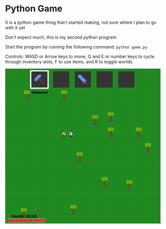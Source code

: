 # Python Game
It is a python game thing that I started making, not sure where I plan to go with it yet

Don't expect much, this is my second python program

Start the program by running the following command: `python game.py`

Controls: WASD or Arrow keys to move, Q and E or number keys to cycle through inventory slots, F to use items, and R to toggle worlds.

![Sceenshot of game](https://github.com/Trains77/pythongame/blob/main/screenshots/screenshot.png)
